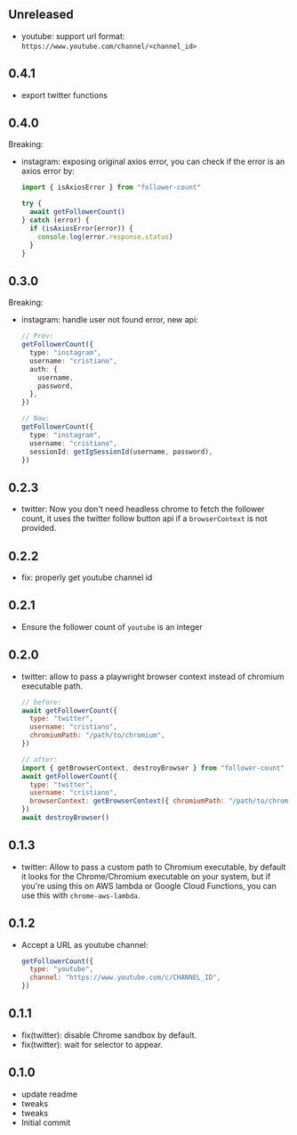 ## Unreleased

- youtube: support url format: `https://www.youtube.com/channel/<channel_id>`

## 0.4.1

- export twitter functions

## 0.4.0

Breaking:

- instagram: exposing original axios error, you can check if the error is an axios error by:

  ```ts
  import { isAxiosError } from "follower-count"

  try {
    await getFollowerCount()
  } catch (error) {
    if (isAxiosError(error)) {
      console.log(error.response.status)
    }
  }
  ```

## 0.3.0

Breaking:

- instagram: handle user not found error, new api:

  ```ts
  // Prev:
  getFollowerCount({
    type: "instagram",
    username: "cristiano",
    auth: {
      username,
      password,
    },
  })

  // Now:
  getFollowerCount({
    type: "instagram",
    username: "cristiano",
    sessionId: getIgSessionId(username, password),
  })
  ```

## 0.2.3

- twitter: Now you don't need headless chrome to fetch the follower count, it uses the twitter follow button api if a `browserContext` is not provided.

## 0.2.2

- fix: properly get youtube channel id

## 0.2.1

- Ensure the follower count of `youtube` is an integer

## 0.2.0

- twitter: allow to pass a playwright browser context instead of chromium executable path.

  ```js
  // before:
  await getFollowerCount({
    type: "twitter",
    username: "cristiano",
    chromiumPath: "/path/to/chromium",
  })

  // after:
  import { getBrowserContext, destroyBrowser } from "follower-count"
  await getFollowerCount({
    type: "twitter",
    username: "cristiano",
    browserContext: getBrowserContext({ chromiumPath: "/path/to/chromium" }),
  })
  await destroyBrowser()
  ```

## 0.1.3

- twitter: Allow to pass a custom path to Chromium executable, by default it looks for the Chrome/Chromium executable on your system, but if you're using this on AWS lambda or Google Cloud Functions, you can use this with `chrome-aws-lambda`.

## 0.1.2

- Accept a URL as youtube channel:
  ```js
  getFollowerCount({
    type: "youtube",
    channel: "https://www.youtube.com/c/CHANNEL_ID",
  })
  ```

## 0.1.1

- fix(twitter): disable Chrome sandbox by default.
- fix(twitter): wait for selector to appear.

## 0.1.0

- update readme
- tweaks
- tweaks
- Initial commit
